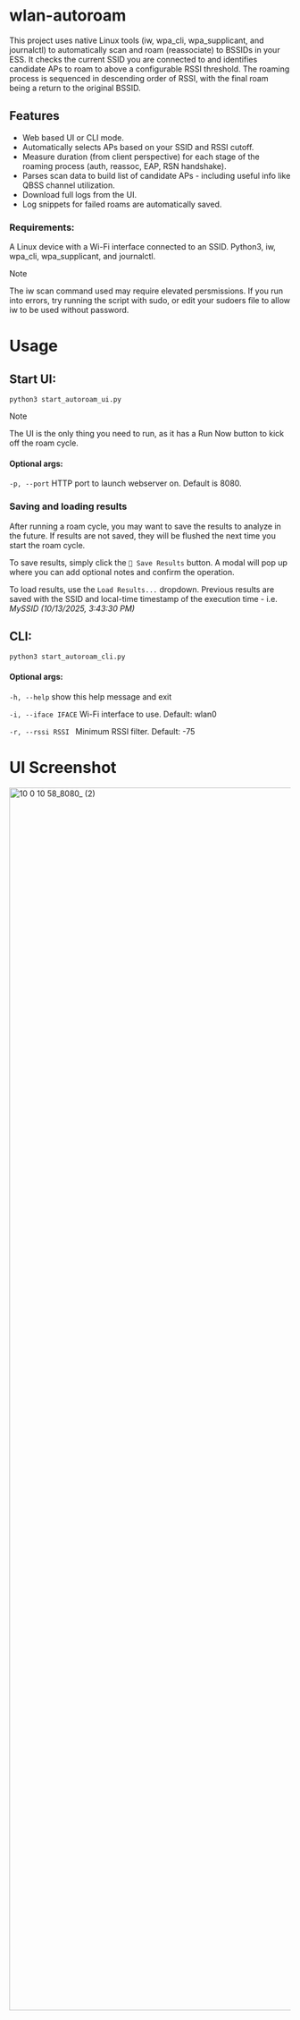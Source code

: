 # wlan-autoroam
This project uses native Linux tools (iw, wpa_cli, wpa_supplicant, and journalctl) to automatically scan and roam (reassociate) to BSSIDs in your ESS. It checks the current SSID you are connected to and identifies candidate APs to roam to above a configurable RSSI threshold. The roaming process is sequenced in descending order of RSSI, with the final roam being a return to the original BSSID.

## Features
* Web based UI or CLI mode.
* Automatically selects APs based on your SSID and RSSI cutoff.
* Measure duration (from client perspective) for each stage of the roaming process (auth, reassoc, EAP, RSN handshake).
* Parses scan data to build list of candidate APs - including useful info like QBSS channel utilization.
* Download full logs from the UI.
* Log snippets for failed roams are automatically saved. 

### Requirements:
A Linux device with a Wi-Fi interface connected to an SSID. Python3, iw, wpa_cli, wpa_supplicant, and journalctl.
 > [!NOTE]
> The iw scan command used may require elevated persmissions. If you run into errors, try running the script with sudo, or edit your sudoers file to allow iw to be used without password.

# Usage
## Start UI:
 `python3 start_autoroam_ui.py`
 > [!NOTE]
> The UI is the only thing you need to run, as it has a Run Now button to kick off the roam cycle.
#### Optional args:
`-p, --port` HTTP port to launch webserver on. Default is 8080.
### Saving and loading results
After running a roam cycle, you may want to save the results to analyze in the future. If results are not saved, they will be flushed the next time you start the roam cycle.

To save results, simply click the `💾 Save Results` button. A modal will pop up where you can add optional notes and confirm the operation.

To load results, use the `Load Results...` dropdown. Previous results are saved with the SSID and local-time timestamp of the execution time - i.e. _MySSID (10/13/2025, 3:43:30 PM)_

## CLI:
`python3 start_autoroam_cli.py`
 
 #### Optional args:
 
  `-h, --help`          show this help message and exit
  
  `-i, --iface IFACE`   Wi-Fi interface to use. Default: wlan0
  
  `-r, --rssi RSSI `    Minimum RSSI filter. Default: -75
 

# UI Screenshot
<img width="1273" height="2187" alt="10 0 10 58_8080_ (2)" src="https://github.com/user-attachments/assets/f1135c07-7978-4273-b66f-6af768a094cf" />



